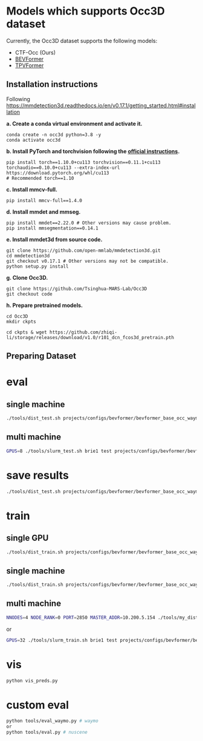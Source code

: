 # Models which supports Occ3D dataset

Currently, the Occ3D dataset supports the following models:

 - CTF-Occ (Ours)
 - [BEVFormer](https://github.com/fundamentalvision/BEVFormer)
 - [TPVFormer](https://github.com/wzzheng/TPVFormer)

## Installation instructions

Following https://mmdetection3d.readthedocs.io/en/v0.17.1/getting_started.html#installation

**a. Create a conda virtual environment and activate it.**
```shell
conda create -n occ3d python=3.8 -y
conda activate occ3d
```

**b. Install PyTorch and torchvision following the [official instructions](https://pytorch.org/).**
```shell
pip install torch==1.10.0+cu113 torchvision==0.11.1+cu113 torchaudio==0.10.0+cu113 --extra-index-url https://download.pytorch.org/whl/cu113
# Recommended torch==1.10
```

**c. Install mmcv-full.**
```shell
pip install mmcv-full==1.4.0
```

**d. Install mmdet and mmseg.**
```shell
pip install mmdet==2.22.0 # Other versions may cause problem.
pip install mmsegmentation==0.14.1
```

**e. Install mmdet3d from source code.**
```shell
git clone https://github.com/open-mmlab/mmdetection3d.git
cd mmdetection3d
git checkout v0.17.1 # Other versions may not be compatible.
python setup.py install
```
**g. Clone Occ3D.**
```
git clone https://github.com/Tsinghua-MARS-Lab/Occ3D
git checkout code
```

**h. Prepare pretrained models.**
```shell
cd Occ3D
mkdir ckpts

cd ckpts & wget https://github.com/zhiqi-li/storage/releases/download/v1.0/r101_dcn_fcos3d_pretrain.pth
```

## Preparing Dataset

# eval
## single machine
```sh
./tools/dist_test.sh projects/configs/bevformer/bevformer_base_occ_waymo.py work_dirs/bevformer_base_occ_waymo/latest.pth 8 --eval mIoU
```
## multi machine
```sh
GPUS=8 ./tools/slurm_test.sh brie1 test projects/configs/bevformer/bevformer_base_occ_waymo.py work_dirs/bevformer_base_occ_waymo/latest.pth --eval mIoU
```

# save results
```sh
./tools/dist_test.sh projects/configs/bevformer/bevformer_base_occ_waymo.py work_dirs/bevformer_base_occ_waymo/latest.pth 8 --out work_dirs/bevformer_base_occ_waymo/results.pkl
```

# train
## single GPU
```sh
./tools/dist_train.sh projects/configs/bevformer/bevformer_base_occ_waymo.py 1
```
## single machine
```sh
./tools/dist_train.sh projects/configs/bevformer/bevformer_base_occ_waymo.py 8
```
## multi machine
```sh
NNODES=4 NODE_RANK=0 PORT=2850 MASTER_ADDR=10.200.5.154 ./tools/my_dist_train.sh projects/configs/bevformer/bevformer_base_occ_conv3d_waymo.py 8
```
or
```sh
GPUS=32 ./tools/slurm_train.sh brie1 test projects/configs/bevformer/bevformer_base_occ_conv3d_waymo.py
```

# vis
```sh
python vis_preds.py
```

# custom eval
```sh
python tools/eval_waymo.py # waymo
or 
python tools/eval.py # nuscene
```
